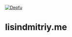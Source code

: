 [![Depfu](https://badges.depfu.com/badges/11fecbe6ce8779b12d47de07b71005ba/count.svg)](https://depfu.com/github/lisindima/lisindmitriy.me?project_id=10432)
# lisindmitriy.me

